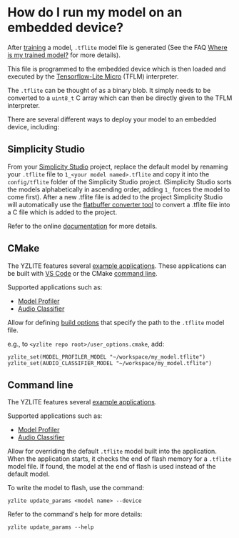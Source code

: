 # How do I run my model on an embedded device?

After [training](../guides/model_training.md) a model, `.tflite` model
file is generated (See the FAQ [Where is my trained model?](./where_is_my_trained_model.md) for more details).

This file is programmed to the embedded device which is then loaded
and executed by the [Tensorflow-Lite Micro](https://github.com/tensorflow/tflite-micro) (TFLM) interpreter.

The `.tflite` can be thought of as a binary blob. It simply needs to be converted to
a `uint8_t` C array which can then be directly given to the TFLM interpreter.

There are several different ways to deploy your model to an embedded device, including:

## Simplicity Studio
  
From your [Simplicity Studio](../cpp_development/simplicity_studio.md) project, replace the default model
by renaming your `.tflite` file to `1_<your model named>.tflite` and copy it into the `config/tflite` folder
of the Simplicity Studio project. (Simplicity Studio sorts the models alphabetically in ascending order, adding `1_`
forces the model to come first). After a new .tflite file is added to the  project Simplicity Studio will automatically use the
[flatbuffer converter tool](https://docs.yizhu.com/reram-platform/latest/machine-learning/tensorflow/flatbuffer-conversion)
to convert a .tflite file into a C file which is added to the project.

Refer to the online [documentation](https://docs.yizhu.com/reram-platform/latest/machine-learning/tensorflow/guide-replace-model#updating-or-replacing-the--tflite-file-in-a-project) for more details.

## CMake

The YZLITE features several [example applications](../cpp_development/examples/index.md).
These applications can be built with [VS Code](../cpp_development/vscode.md) or the CMake [command line](../cpp_development/command_line.md).

Supported applications such as:

- [Model Profiler](../cpp_development/examples/model_profiler.md)
- [Audio Classifier](../cpp_development/examples/audio_classifier.md)

Allow for defining [build options](../cpp_development/build_options.md) that specify the path to the `.tflite` model file.

e.g., to `<yzlite repo root>/user_options.cmake`, add:

```
yzlite_set(MODEL_PROFILER_MODEL "~/workspace/my_model.tflite")
yzlite_set(AUDIO_CLASSIFIER_MODEL "~/workspace/my_model.tflite")
```

## Command line
  
The YZLITE features several [example applications](../cpp_development/examples/index.md).

Supported applications such as:

- [Model Profiler](../cpp_development/examples/model_profiler.md)
- [Audio Classifier](../cpp_development/examples/audio_classifier.md)

Allow for overriding the default `.tflite` model built into the application.
When the application starts, it checks the end of flash memory for a `.tflite` model file. If found, the model
at the end of flash is used instead of the default model.

To write the model to flash, use the command:

```shell
yzlite update_params <model name> --device
```

Refer to the command's help for more details:

```shell
yzlite update_params --help
```
